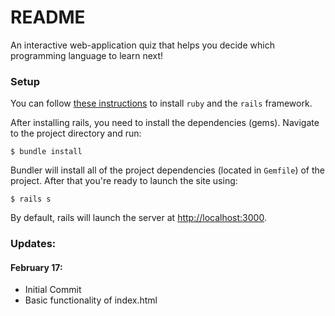 # README

An interactive web-application quiz that helps you decide which programming language to learn next!

### Setup

You can follow [these instructions](https://www.tutorialspoint.com/ruby-on-rails/rails-installation.htm) to install `ruby` and the `rails` framework.

After installing rails, you need to install the dependencies (gems). Navigate to the project directory and run:

`$ bundle install`

Bundler will install all of the project dependencies (located in `Gemfile`) of the project. After that you're ready to launch the site using:

`$ rails s`

By default, rails will launch the server at [http://localhost:3000](http://localhost:3000).

### Updates:
#### February 17:
 - Initial Commit
 - Basic functionality of index.html
